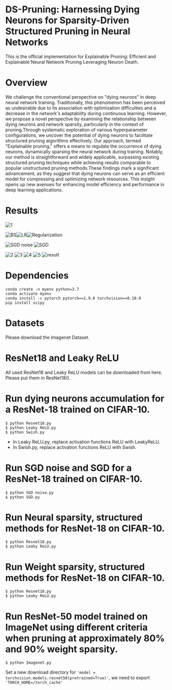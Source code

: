 # DS-Pruning: Harnessing Dying Neurons for Sparsity-Driven Structured Pruning in Neural Networks
This is the official implementation for Explainable Pruning: Efficient and Explainable Neural Network Pruning Leveraging Neuron Death.

# Overview
We challenge the conventional perspective on "dying neurons" in deep neural network training. Traditionally, this phenomenon has been perceived as undesirable due to its association with optimization difficulties and a decrease in the network's adaptability during continuous learning. However, we propose a novel perspective by examining the relationship between dying neurons and network sparsity, particularly in the context of pruning.Through systematic exploration of various hyperparameter configurations, we uncover the potential of dying neurons to facilitate structured pruning algorithms effectively. Our approach, termed "Explainable pruning," offers a means to regulate the occurrence of dying neurons, dynamically sparsing the neural network during training. Notably, our method is straightforward and widely applicable, surpassing existing structured pruning techniques while achieving results comparable to popular unstructured pruning methods.These findings mark a significant advancement, as they suggest that dying neurons can serve as an efficient model for compressing and optimizing network resources. This insight opens up new avenues for enhancing model efficiency and performance in deep learning applications.

# Results
![1](https://github.com/wangbst/ExplainableP/assets/97005040/d2d1bf37-9494-4b78-ac21-3eadaf3badf0) 

![BS](https://github.com/wangbst/ExplainableP/assets/97005040/ed999e78-f198-42fb-a556-6f308ac0a163)![LR](https://github.com/wangbst/ExplainableP/assets/97005040/ac4abc77-595f-4d42-9a1f-4e81b2bb2432)![Regularization](https://github.com/wangbst/ExplainableP/assets/97005040/2c054748-7efc-434c-b321-90650f35ded3) 

![SGD noise](https://github.com/wangbst/ExplainableP/assets/97005040/9fcbda8e-70dc-457f-a219-ae6afa3599ae) ![SGD](https://github.com/wangbst/ExplainableP/assets/97005040/ee9296ec-fabb-4b5b-83f7-303cca0c35b9)

![2](https://github.com/wangbst/ExplainableP/assets/97005040/f4196e5d-bbe7-4362-a966-9f8235cdb0be) ![3](https://github.com/wangbst/ExplainableP/assets/97005040/bb2f2591-617a-4a28-bd7a-f7ec9393de88) ![4](https://github.com/wangbst/ExplainableP/assets/97005040/eb9e9ee3-f95f-4c00-9c52-ecb43afa40cc) ![5](https://github.com/wangbst/ExplainableP/assets/97005040/c3bd0cfa-7af4-40a4-86a3-c2f92de4d0e8) ![result](https://github.com/wangbst/ExplainableP/assets/97005040/571ae237-939e-49cc-b1b1-c7904e42c73a)

# Dependencies
```shell
conda create -n myenv python=3.7
conda activate myenv
conda install -c pytorch pytorch==1.9.0 torchvision==0.10.0
pip install scipy
```

# Datasets
Please download the Imagenet Dataset. 

# ResNet18 and Leaky ReLU
All used ResNet18 and Leaky ReLU models can be downloaded from here. Please put them in ResNet18().

# Run dying neurons accumulation for a ResNet-18 trained on CIFAR-10.
 ```shell
$ python Resnet18.py
$ python Leaky ReLU.py
$ python Swish.py
```
- In Leaky ReLU.py, replace activation functions ReLU with LeakyReLU.
- In Swish.py, replace activation functions ReLU with Swish.

# Run SGD noise and SGD for a ResNet-18 trained on CIFAR-10.
 ```shell
$ python SGD noise.py
$ python SGD.py
```

# Run Neural sparsity, structured methods for ResNet-18 on CIFAR-10.
 ```shell
$ python Resnet18.py
$ python Leaky ReLU.py
```

 # Run Weight sparsity, structured methods for ResNet-18 on CIFAR-10.
 ```shell
$ python Resnet18.py
$ python Leaky ReLU.py
```

# Run ResNet-50 model trained on ImageNet using different criteria when pruning at approximately 80% and 90% weight sparsity.
 ```shell
$ python Imagenet.py
```
Set a new download directory for `'model = torchvision.models.resnet50(pretrained=True)'`, we need to export `'TORCH_HOME=/torch_cache'`
